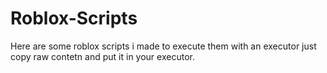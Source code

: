 # Roblox-Scripts
Here are some roblox scripts i made
to execute them with an executor just copy raw contetn and put it in your executor.
